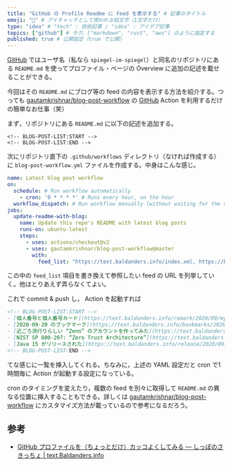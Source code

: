 ```yaml
---
title: "GitHub の Profile Readme に Feed を表示する" # 記事のタイトル
emoji: "💮" # アイキャッチとして使われる絵文字（1文字だけ）
type: "idea" # "tech" : 技術記事 / "idea" : アイデア記事
topics: ["github"] # タグ。["markdown", "rust", "aws"] のように指定する
published: true # 公開設定（true で公開）
---
```


[GitHub] ではユーザ名（私なら `spiegel-im-spiegel`）と同名のリポジトリにある `README.md` を使ってプロファイル・ページの Overview に追加の記述を載せることができる。

今回はその `README.md` にブログ等の feed の内容を表示する方法を紹介する。つっても [gautamkrishnar/blog-post-workflow] の [GitHub] Action を利用するだけの簡単なお仕事（笑）

まず，リポジトリにある `README.md` に以下の記述を追加する。

```
<!-- BLOG-POST-LIST:START -->
<!-- BLOG-POST-LIST:END -->
```

次にリポジトリ直下の `.github/workflows` ディレクトリ（なければ作成する）に `blog-post-workflow.yml` ファイルを作成する。中身はこんな感じ。

```yaml
name: Latest blog post workflow
on:
  schedule: # Run workflow automatically
    - cron: '0 * * * *' # Runs every hour, on the hour
  workflow_dispatch: # Run workflow manually (without waiting for the cron to be called), through the Github Actions Workflow page directly
jobs:
  update-readme-with-blog:
    name: Update this repo's README with latest blog posts
    runs-on: ubuntu-latest
    steps:
      - uses: actions/checkout@v2
      - uses: gautamkrishnar/blog-post-workflow@master
        with:
          feed_list: "https://text.baldanders.info/index.xml, https://baldanders.info/index.xml"
```

この中の `feed_list` 項目を書き換えて参照したい feed の URL を列挙していく。他はとりあえず弄らなくてよい。

これで commit & push し， Action を起動すれば


```markdown
<!-- BLOG-POST-LIST:START -->
- [個人番号と個人番号カード](https://text.baldanders.info/remark/2020/09/my-number-and-my-number-card/)
- [2020-09-20 のブックマーク](https://text.baldanders.info/bookmarks/2020/09/20-bookmarks/)
- [近ごろ流行りらしい “Zenn” のアカウントを作ってみた](https://text.baldanders.info/remark/2020/09/using-zenn-with-github/)
- [NIST SP 800-207: “Zero Trust Architecture”](https://text.baldanders.info/remark/2020/09/nist-sp-800-207-zero-trust-architecture/)
- [Java 15 がリリースされた](https://text.baldanders.info/release/2020/09/java-15-is-released/)
<!-- BLOG-POST-LIST:END -->
```

てな感じに一覧を挿入してくれる。ちなみに，上述の YAML 設定だと cron で1時間毎に Action が起動する設定になっている。

cron のタイミングを変えたり，複数の feed を別々に取得して `README.md` の異なる位置に挿入することもできる。詳しくは [gautamkrishnar/blog-post-workflow] にカスタマイズ方法が載っているので参考になるだろう。

## 参考

- [GitHub プロファイルを（ちょっとだけ）カッコよくしてみる — しっぽのさきっちょ | text.Baldanders.info](https://text.baldanders.info/remark/2020/09/using-github-profile-readme/)

[GitHub]: https://github.com/
[gautamkrishnar/blog-post-workflow]: https://github.com/gautamkrishnar/blog-post-workflow "gautamkrishnar/blog-post-workflow: Show your latest blog posts from any sources or StackOverflow activity or Youtube Videos on your GitHub profile/project readme automatically using the RSS feed"
